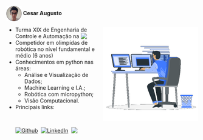 <picture><img align="center" src = "https://github.com/Cesarquatro/Cesarquatro/blob/main/assets/RoundCesar.png?raw=true" width = 40></picture> **Cesar Augusto**

<picture> <img align="right" src="https://github.com/0xAbdulKhalid/0xAbdulKhalid/raw/main/assets/mdImages/Right_Side.gif" width = 250px></picture>

- Turma XIX de Engenharia de Controle e Automação na <img align="top" src="https://www.grupogbd.com/PortalGBD/resources/imagens/logo-unesp-branco.png" width = 65>
- Competidor em olimpídas de robótica no nível fundamental e médio (6 anos)
- Conhecimentos em python nas áreas:
  - Análise e Visualização de Dados;
  - Machine Learning e I.A.;
  - Robótica com micropython;
  - Visão Computacional.
- Principais links:
<br>
<div style="display: inline_block" align="left">

&nbsp; &nbsp; &nbsp; [![Github](https://img.shields.io/badge/github%20-%23121011.svg?style=for-the-badge&logo=github&logoColor=white)](https://github.com/Cesarquatro)&nbsp; [![LinkedIn](https://img.shields.io/badge/linkedin-%230077B5.svg?style=for-the-badge&logo=linkedin&logoColor=white)](https://www.linkedin.com/in/cesar-augusto-silva-bd20052002/?originalSubdomain=br)&nbsp; <a hlinghref="mailto:cesar.mendes@unesp.br" target="_blank"><img align="top" src="https://img.shields.io/badge/gmail-%23EA4335.svg?style=for-the-badge&logo=gmail&logoColor=white" t=mail style="margin-bottom: 5px;" />

</a>

</div>